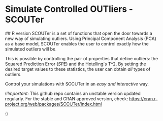 # Simulate Controlled OUTliers - SCOUTer
## R version
SCOUTer is a set of functions that open the door towards a new way of 
simulating outliers. Using Principal Component Analysis (PCA) as a base 
model, SCOUTer enables the user to control exactly how the simulated 
outliers will be.

This is possible by controlling the pair of properties that define 
outliers: the Squared Prediction Error (_SPE_) and the Hotelling's T^2. 
By setting the desired target values to these statistics, the user can 
obtain *all* types of outliers.
 
Control your simulations with SCOUTer in an *easy and interactive* way.

*!!Important:* This github repo contains an unstable version updated regularly. For the stable and CRAN approved version, check: https://cran.r-project.org/web/packages/SCOUTer/index.html

:) 
